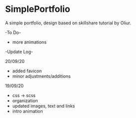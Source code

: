 # SimplePortfolio

A simple portfolio, design based on skillshare tutorial by Oliur.

-To Do-

- more animations

-Update Log-

20/09/20

- added favicon
- minor adjustments/additions

19/09/20

- css -> scss
- organization
- updated images, text and links
- intro animation
